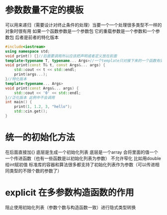 # 参数数量不定的模板
可以用来递归（需要设计对终止条件的处理）当要一个一个处理很多类型不一样的对象时很有用
如果一个函数参数是一个参数包 它的重载参数是一个参数和一个参数包 后者是前者的特化版本
```cpp
#include<iostream>
using namespace std;
void print() {}//后面要调用所以应该把声明或者定义放在前面
template<typename T, typename... Args>//一个template只对接下来的一个函数有效
void print(const T& t, const Args&... args) {
	std::cout << t << std::endl;
	print(args...);
}//特化版本
template<typename... Args>
void print(const Args&... args) {
	std::cout << '0' << std::endl;
}//泛化版本 此例中不会调用
int main() {
	print(1, 1.2, 3, "hello");
	std::cin.get();
}
```
# 统一的初始化方法
在后面直接加{} 底层是生成一个初始化列表 底层是一个array 会将里面的值一个一个传进函数（也有一些函数是以初始化列表为参数）
不允许窄化 比如用double给int赋初值
标准库的容器和算法很多都支持了初始化列表作为参数（可以传进相同类型的不限个数的参数了）
# explicit 在多参数构造函数的作用
阻止使用初始化列表（参数个数与构造函数一致）进行隐式类型转换